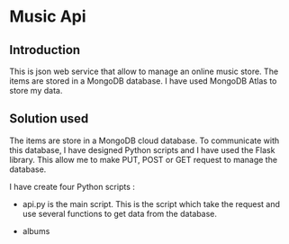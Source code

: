 # Music Api

## Introduction

This is json web service that allow to manage an online music store. The items are stored in a MongoDB database. I have used MongoDB Atlas to store my data. 

## Solution used

The items are store in a MongoDB cloud database. To communicate with this database, I have designed Python scripts and I have used the Flask library. This allow me to make PUT, POST or GET request to manage the database.

I have create four Python scripts : 
 
 - api.py is the main script. This is the script which take the request and use several functions to get data from the database.
 
 - albums



